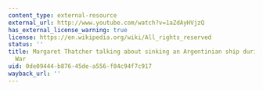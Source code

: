 ```yaml
---
content_type: external-resource
external_url: http://www.youtube.com/watch?v=1aZdAyHVjzQ
has_external_license_warning: true
license: https://en.wikipedia.org/wiki/All_rights_reserved
status: ''
title: Margaret Thatcher talking about sinking an Argentinian ship during the Falklands
  War
uid: 0de09444-b876-45de-a556-f84c94f7c917
wayback_url: ''
---
```

